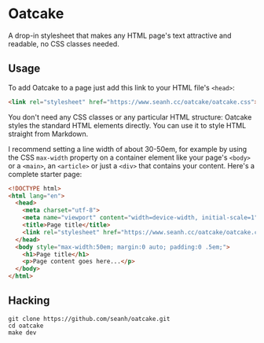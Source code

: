Oatcake
=======

A drop-in stylesheet that makes any HTML page's text attractive and readable,
no CSS classes needed.

Usage
-----

To add Oatcake to a page just add this link to your HTML file's
<code>&lt;head&gt;</code>:</p>

```html
<link rel="stylesheet" href="https://www.seanh.cc/oatcake/oatcake.css">
```

You don't need any CSS classes or any particular HTML structure: Oatcake styles
the standard HTML elements directly. You can use it to style HTML straight from
Markdown.

I recommend setting a line width of about 30-50em, for example by using the CSS
`max-width` property on a container element like your page's `<body>` or a
`<main>`, an `<article>` or just a `<div>` that contains your content. Here's a
complete starter page:

```html
<!DOCTYPE html>
<html lang="en">
  <head>
    <meta charset="utf-8">
    <meta name="viewport" content="width=device-width, initial-scale=1">
    <title>Page title</title>
    <link rel="stylesheet" href="https://www.seanh.cc/oatcake/oatcake.css">
  </head>
  <body style="max-width:50em; margin:0 auto; padding:0 .5em;">
    <h1>Page title</h1>
    <p>Page content goes here...</p>
  </body>
</html>
```

Hacking
-------

```terminal
git clone https://github.com/seanh/oatcake.git
cd oatcake
make dev
```
